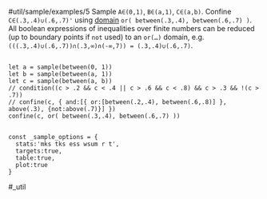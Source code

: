 #util/sample/examples/5 Sample `A∈(0,1)`, `B∈(a,1)`, `C∈(a,b)`. Confine `C∈(.3,.4)∪(.6,.7)'` using [domain](#///domains) `or( between(.3,.4), between(.6,.7) )`. All boolean expressions of inequalities over finite numbers can be reduced (up to boundary points if `not` used) to an `or(…)` domain, e.g. `(((.3,.4)∪(.6,.7))∩(.3,∞)∩(-∞,7)) = (.3,.4)∪(.6,.7)`.
```js:js_input

let a = sample(between(0, 1))
let b = sample(between(a, 1))
let c = sample(between(a, b))
// condition((c > .2 && c < .4 || c > .6 && c < .8) && c > .3 && !(c > .7))
// confine(c, { and:[{ or:[between(.2,.4), between(.6,.8)] }, above(.3), {not:above(.7)}] })
confine(c, or( between(.3,.4), between(.6,.7) ))

```
```js:js_removed

const _sample_options = { 
  stats:'mks tks ess wsum r t',  
  targets:true,
  table:true,
  plot:true
}

```
#_util